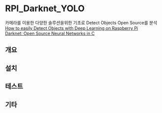 # RPI_Darknet_YOLO
  카메라를 이용한 다양한 솔루션을위한 기초로 Detect Objects Open Source를 분석
  [How to easily Detect Objects with Deep Learning on Raspberry Pi](https://medium.com/nanonets/how-to-easily-detect-objects-with-deep-learning-on-raspberrypi-225f29635c74)<br>
  [Darknet: Open Source Neural Networks in C](https://pjreddie.com/darknet/)<br>
  
## 개요

## 설치

## 테스트

## 기타
